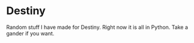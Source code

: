 # Destiny
Random stuff I have made for Destiny. Right now it is all in Python. Take a gander if you want.

